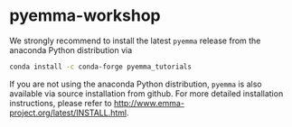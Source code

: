 # pyemma-workshop

We strongly recommend to install the latest `pyemma` release from the anaconda Python distribution via

```bash
conda install -c conda-forge pyemma_tutorials
```

If you are not using the anaconda Python distribution, `pyemma` is also available via source installation from github. For more detailed installation instructions, please refer to http://www.emma-project.org/latest/INSTALL.html.
